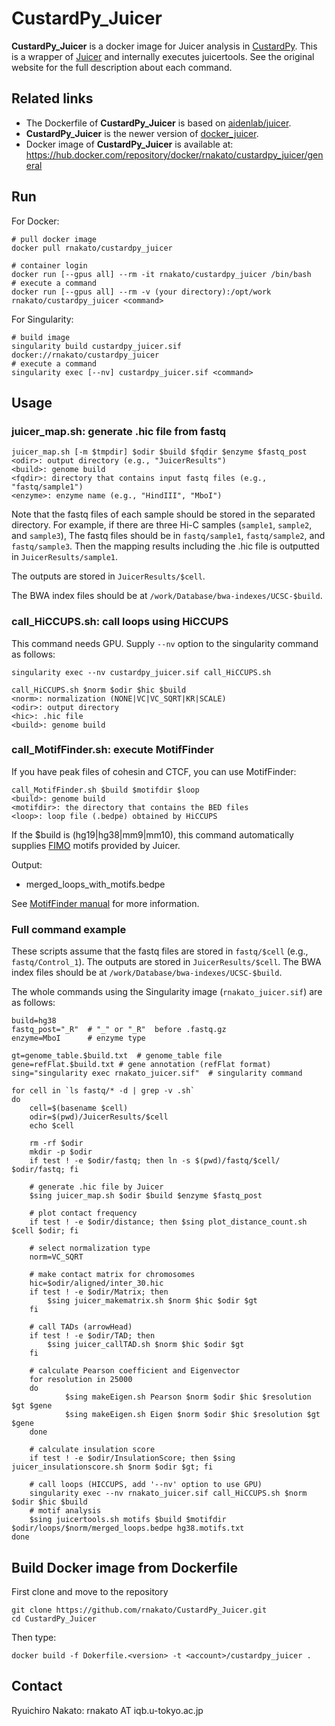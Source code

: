 # CustardPy_Juicer

**CustardPy_Juicer** is a docker image for Juicer analysis in [CustardPy](https://github.com/rnakato/Custardpy).
This is a wrapper of [Juicer](https://github.com/aidenlab/juicer/wiki) and internally executes juicertools. See the original website for the full description about each command.

## Related links

- The Dockerfile of **CustardPy_Juicer** is based on [aidenlab/juicer](https://hub.docker.com/r/aidenlab/juicer).
- **CustardPy_Juicer** is the newer version of [docker_juicer](https://github.com/rnakato/docker_juicer).
- Docker image of **CustardPy_Juicer** is available at: https://hub.docker.com/repository/docker/rnakato/custardpy_juicer/general

## Run

For Docker:

    # pull docker image
    docker pull rnakato/custardpy_juicer 

    # container login
    docker run [--gpus all] --rm -it rnakato/custardpy_juicer /bin/bash
    # execute a command
    docker run [--gpus all] --rm -v (your directory):/opt/work rnakato/custardpy_juicer <command>

For Singularity:

    # build image
    singularity build custardpy_juicer.sif docker://rnakato/custardpy_juicer
    # execute a command
    singularity exec [--nv] custardpy_juicer.sif <command>

## Usage

### juicer_map.sh: generate .hic file from fastq

    juicer_map.sh [-m $tmpdir] $odir $build $fqdir $enzyme $fastq_post
    <odir>: output directory (e.g., "JuicerResults")
    <build>: genome build
    <fqdir>: directory that contains input fastq files (e.g., "fastq/sample1")
    <enzyme>: enzyme name (e.g., "HindIII", "MboI")

Note that the fastq files of each sample should be stored in the separated directory. For example, if there are three Hi-C samples (`sample1`, `sample2`, and `sample3`), The fastq files should be in `fastq/sample1`,  `fastq/sample2`, and `fastq/sample3`. Then the mapping results including the .hic file is outputted in `JuicerResults/sample1`.

The outputs are stored in `JuicerResults/$cell`.

The BWA index files should be at `/work/Database/bwa-indexes/UCSC-$build`.

### call_HiCCUPS.sh: call loops using HiCCUPS

This command needs GPU. Supply `--nv` option to the singularity command as follows:

    singularity exec --nv custardpy_juicer.sif call_HiCCUPS.sh 

    call_HiCCUPS.sh $norm $odir $hic $build
    <norm>: normalization (NONE|VC|VC_SQRT|KR|SCALE)
    <odir>: output directory
    <hic>: .hic file
    <build>: genome build

### call_MotifFinder.sh: execute MotifFinder

If you have peak files of cohesin and CTCF, you can use MotifFinder:

    call_MotifFinder.sh $build $motifdir $loop
    <build>: genome build
    <motifdir>: the directory that contains the BED files
    <loop>: loop file (.bedpe) obtained by HiCCUPS

If the $build is (hg19|hg38|mm9|mm10), this command automatically supplies [FIMO](http://meme-suite.org/doc/fimo.html) motifs provided by Juicer.

Output:
* merged_loops_with_motifs.bedpe

See [MotifFinder manual](https://github.com/aidenlab/juicer/wiki/MotifFinder) for more information.


### Full command example

These scripts assume that the fastq files are stored in `fastq/$cell` (e.g., `fastq/Control_1`).
The outputs are stored in `JuicerResults/$cell`.
The BWA index files should be at `/work/Database/bwa-indexes/UCSC-$build`.

The whole commands using the Singularity image (`rnakato_juicer.sif`) are as follows:

    build=hg38
    fastq_post="_R"  # "_" or "_R"  before .fastq.gz
    enzyme=MboI      # enzyme type

    gt=genome_table.$build.txt  # genome_table file
    gene=refFlat.$build.txt # gene annotation (refFlat format)
    sing="singularity exec rnakato_juicer.sif"  # singularity command

    for cell in `ls fastq/* -d | grep -v .sh`
    do
        cell=$(basename $cell)
        odir=$(pwd)/JuicerResults/$cell
        echo $cell

        rm -rf $odir
        mkdir -p $odir
        if test ! -e $odir/fastq; then ln -s $(pwd)/fastq/$cell/ $odir/fastq; fi

        # generate .hic file by Juicer
        $sing juicer_map.sh $odir $build $enzyme $fastq_post

        # plot contact frequency
        if test ! -e $odir/distance; then $sing plot_distance_count.sh $cell $odir; fi

        # select normalization type
        norm=VC_SQRT

        # make contact matrix for chromosomes
        hic=$odir/aligned/inter_30.hic
        if test ! -e $odir/Matrix; then
            $sing juicer_makematrix.sh $norm $hic $odir $gt
        fi

        # call TADs (arrowHead)
        if test ! -e $odir/TAD; then
            $sing juicer_callTAD.sh $norm $hic $odir $gt
        fi

        # calculate Pearson coefficient and Eigenvector
        for resolution in 25000
        do
                $sing makeEigen.sh Pearson $norm $odir $hic $resolution $gt $gene
                $sing makeEigen.sh Eigen $norm $odir $hic $resolution $gt $gene
        done

        # calculate insulation score
        if test ! -e $odir/InsulationScore; then $sing juicer_insulationscore.sh $norm $odir $gt; fi

        # call loops (HICCUPS, add '--nv' option to use GPU)
        singularity exec --nv rnakato_juicer.sif call_HiCCUPS.sh $norm $odir $hic $build
        # motif analysis
        $sing juicertools.sh motifs $build $motifdir $odir/loops/$norm/merged_loops.bedpe hg38.motifs.txt
    done


## Build Docker image from Dockerfile
First clone and move to the repository

    git clone https://github.com/rnakato/CustardPy_Juicer.git
    cd CustardPy_Juicer

Then type:

    docker build -f Dokerfile.<version> -t <account>/custardpy_juicer .

## Contact

Ryuichiro Nakato: rnakato AT iqb.u-tokyo.ac.jp
